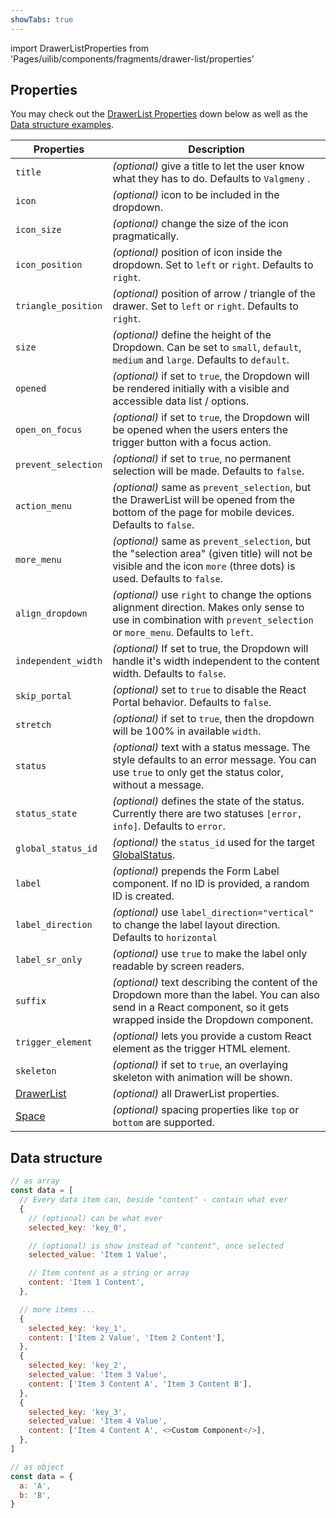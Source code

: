 ```yaml
---
showTabs: true
---
```


import DrawerListProperties from 'Pages/uilib/components/fragments/drawer-list/properties'

## Properties

You may check out the [DrawerList Properties](#drawerlist-properties) down below as well as the [Data structure examples](#data-structure).

| Properties                                                       | Description                                                                                                                                                             |
| ---------------------------------------------------------------- | ----------------------------------------------------------------------------------------------------------------------------------------------------------------------- |
| `title`                                                          | _(optional)_ give a title to let the user know what they has to do. Defaults to `Valgmeny` .                                                                            |
| `icon`                                                           | _(optional)_ icon to be included in the dropdown.                                                                                                                       |
| `icon_size`                                                      | _(optional)_ change the size of the icon pragmatically.                                                                                                                 |
| `icon_position`                                                  | _(optional)_ position of icon inside the dropdown. Set to `left` or `right`. Defaults to `right`.                                                                       |
| `triangle_position`                                              | _(optional)_ position of arrow / triangle of the drawer. Set to `left` or `right`. Defaults to `right`.                                                                 |
| `size`                                                           | _(optional)_ define the height of the Dropdown. Can be set to `small`, `default`, `medium` and `large`. Defaults to `default`.                                          |
| `opened`                                                         | _(optional)_ if set to `true`, the Dropdown will be rendered initially with a visible and accessible data list / options.                                               |
| `open_on_focus`                                                  | _(optional)_ if set to `true`, the Dropdown will be opened when the users enters the trigger button with a focus action.                                                |
| `prevent_selection`                                              | _(optional)_ if set to `true`, no permanent selection will be made. Defaults to `false`.                                                                                |
| `action_menu`                                                    | _(optional)_ same as `prevent_selection`, but the DrawerList will be opened from the bottom of the page for mobile devices. Defaults to `false`.                        |
| `more_menu`                                                      | _(optional)_ same as `prevent_selection`, but the "selection area" (given title) will not be visible and the icon `more` (three dots) is used. Defaults to `false`.     |
| `align_dropdown`                                                 | _(optional)_ use `right` to change the options alignment direction. Makes only sense to use in combination with `prevent_selection` or `more_menu`. Defaults to `left`. |
| `independent_width`                                              | _(optional)_ If set to true, the Dropdown will handle it's width independent to the content width. Defaults to `false`.                                                 |
| `skip_portal`                                                    | _(optional)_ set to `true` to disable the React Portal behavior. Defaults to `false`.                                                                                   |
| `stretch`                                                        | _(optional)_ if set to `true`, then the dropdown will be 100% in available `width`.                                                                                     |
| `status`                                                         | _(optional)_ text with a status message. The style defaults to an error message. You can use `true` to only get the status color, without a message.                    |
| `status_state`                                                   | _(optional)_ defines the state of the status. Currently there are two statuses `[error, info]`. Defaults to `error`.                                                    |
| `global_status_id`                                               | _(optional)_ the `status_id` used for the target [GlobalStatus](/uilib/components/global-status).                                                                       |
| `label`                                                          | _(optional)_ prepends the Form Label component. If no ID is provided, a random ID is created.                                                                           |
| `label_direction`                                                | _(optional)_ use `label_direction="vertical"` to change the label layout direction. Defaults to `horizontal`                                                            |
| `label_sr_only`                                                  | _(optional)_ use `true` to make the label only readable by screen readers.                                                                                              |
| `suffix`                                                         | _(optional)_ text describing the content of the Dropdown more than the label. You can also send in a React component, so it gets wrapped inside the Dropdown component. |
| `trigger_element`                                                | _(optional)_ lets you provide a custom React element as the trigger HTML element.                                                                                       |
| `skeleton`                                                       | _(optional)_ if set to `true`, an overlaying skeleton with animation will be shown.                                                                                     |
| [DrawerList](/uilib/components/fragments/drawer-list/properties) | _(optional)_ all DrawerList properties.                                                                                                                                 |
| [Space](/uilib/components/space/properties)                      | _(optional)_ spacing properties like `top` or `bottom` are supported.                                                                                                   |

<DrawerListProperties />

## Data structure

```js
// as array
const data = [
  // Every data item can, beside "content" - contain what ever
  {
    // (optional) can be what ever
    selected_key: 'key_0',

    // (optional) is show instead of "content", once selected
    selected_value: 'Item 1 Value',

    // Item content as a string or array
    content: 'Item 1 Content',
  },

  // more items ...
  {
    selected_key: 'key_1',
    content: ['Item 2 Value', 'Item 2 Content'],
  },
  {
    selected_key: 'key_2',
    selected_value: 'Item 3 Value',
    content: ['Item 3 Content A', 'Item 3 Content B'],
  },
  {
    selected_key: 'key_3',
    selected_value: 'Item 4 Value',
    content: ['Item 4 Content A', <>Custom Component</>],
  },
]

// as object
const data = {
  a: 'A',
  b: 'B',
}
```
